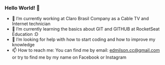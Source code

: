 ### Hello World! 👋

- 🔭 I’m currently working at Claro Brasil Company as a Cable TV and Internet technician
- 🌱 I’m currently learning the basics about GIT and GITHUB at RocketSeat Education :D
- 🤔 I’m looking for help with how to start coding and how to improve my knowledge
- 📫 How to reach me:
  You can find me by email: edmilson.cc@gmail.com
  or try to find me by my name on Facebook or Instagram
